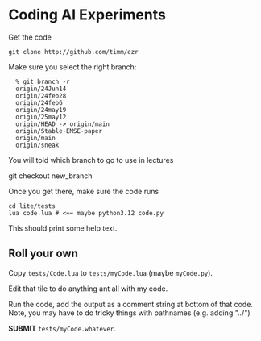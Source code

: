 # Coding AI Experiments

Get the code

    git clone http://github.com/timm/ezr

Make sure you select the right branch:

      % git branch -r
      origin/24Jun14
      origin/24feb28
      origin/24feb6
      origin/24may19
      origin/25may12
      origin/HEAD -> origin/main
      origin/Stable-EMSE-paper
      origin/main
      origin/sneak


You will told which branch to go to use in lectures

 git checkout new_branch

Once you get there, make sure the code runs

    cd lite/tests
    lua code.lua # <== maybe python3.12 code.py

This should  print some help text.

## Roll your own

Copy `tests/Code.lua` to `tests/myCode.lua` (maybe `myCode.py`).

Edit that tile to do anything ant all with my code.

Run the code, add the output as a comment string at bottom of that code.
Note, you may have to do tricky things with pathnames (e.g. adding "../")

**SUBMIT** `tests/myCode.whatever`.


